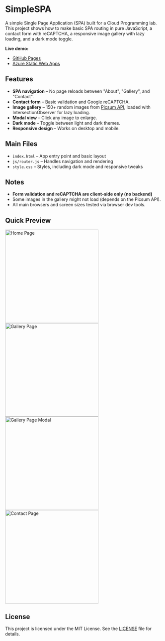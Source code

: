 
# SimpleSPA

A simple Single Page Application (SPA) built for a Cloud Programming lab. This project shows how to make basic SPA routing in pure JavaScript, a contact form with reCAPTCHA, a responsive image gallery with lazy loading, and a dark mode toggle.

**Live demo:**

* [GitHub Pages](https://tomek4861.github.io/SimpleSPA/)
* [Azure Static Web Apps](https://chmurylab.z36.web.core.windows.net/)

## Features

* **SPA navigation** – No page reloads between "About", "Gallery", and "Contact".
* **Contact form** – Basic validation and Google reCAPTCHA.
* **Image gallery** – 150+ random images from [Picsum API](https://picsum.photos/), loaded with IntersectionObserver for lazy loading.
* **Modal view** – Click any image to enlarge.
* **Dark mode** – Toggle between light and dark themes.
* **Responsive design** – Works on desktop and mobile.

## Main Files

* `index.html` – App entry point and basic layout
* `js/router.js` – Handles navigation and rendering
* `style.css` – Styles, including dark mode and responsive tweaks

## Notes

* **Form validation and reCAPTCHA are client-side only (no backend)**
* Some images in the gallery might not load (depends on the Picsum API).
* All main browsers and screen sizes tested via browser dev tools.

## Quick Preview

<img src="https://github.com/user-attachments/assets/54a3df1c-513e-4328-9f76-b2f4c401d9b1" alt="Home Page" width="300"/>
<img src="https://github.com/user-attachments/assets/62057655-5333-43b3-a525-7bd9485f7804" alt="Gallery Page" width="300"/>
<img src="https://github.com/user-attachments/assets/9fb187bc-90aa-49ad-8151-212278cc8fdc" alt="Gallery Page Modal" width="300"/>
<img src="https://github.com/user-attachments/assets/3479b344-f5f5-4d8e-9b71-b5f8f3a84421" alt="Contact Page" width="300"/>


## License

This project is licensed under the MIT License. See the [LICENSE](./LICENSE) file for details.

